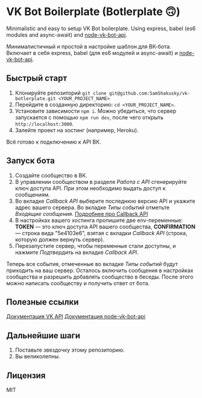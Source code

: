 # VK Bot Boilerplate (Botlerplate 🙃)
Minimalistic and easy to setup VK Bot boilerplate. Using express, babel (es6 modules and async-await) and [node-vk-bot-api](/node-vk-bot-api/node-vk-bot-api).

Минималистичный и простой в настройке шаблон для ВК-бота. Включает в себя express, babel (для es6 модулей и async-await) и [node-vk-bot-api](/node-vk-bot-api/node-vk-bot-api).

## Быстрый старт

1.  Клонируйте репозиторий `git clone git@github.com:SamShakusky/vk-botlerplate.git <YOUR_PROJECT_NAME>`
2.  Перейдите в созданную директорию: `cd <YOUR_PROJECT_NAME>`.
3.  Установите зависимости `npm i`. Можно убедиться, что сервер запускается с помощью `npm run dev`, после чего открыть `http://localhost:3000`.
4. Залейте проект на хостинг (например, Heroku).

Всё готово к подключению к API ВК.

## Запуск бота

1.  Создайте сообщество в ВК.
2.  В управлении сообществом в разделе *Работа с API* сгенерируйте ключ доступа API. При этом необходимо выдать доступ к сообщениям.
3.  Во вкладке *Callback API* выберите последнюю версию API и укажите адрес вашего сервера. Во вкладке *Типы событий* отметьте *Входящие сообщения*.
    [Подробнее про Callback API](https://vk.com/dev/callback_api)
4.  В настройках вашего хостинга пропишите две env-переменные:
    **TOKEN** — это ключ доступа API вашего сообщества,
    **CONFIRMATION** — строка вида "5e4103e6", взятая с вкладки *Callback API* (строка, которую должен вернуть сервер).
5.  Перезапустите сервер, чтобы переменные стали доступны, и нажмите *Подтвердить* на вкладке *Callback API*.

Теперь все события, отмеченные во вкладке *Типы событий* будут приходить на ваш сервер. Осталось включить сообщения в настройках сообщества и разрешить добавлять сообщество в беседы. После этого можно написать сообществу и получить ответ от бота.

## Полезные ссылки
[Документация VK API](https://vk.com/dev/first_guide)
[Документация node-vk-bot-api](/node-vk-bot-api/node-vk-bot-api)

## Дальнейшие шаги
1.  Поставьте звездочку этому репозиторию.
2.  Вы великолепны.

Лицензия
----
MIT